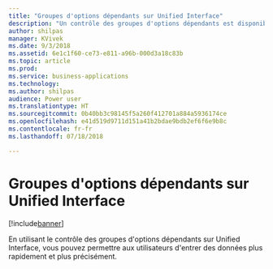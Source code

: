 ```yaml
---
title: "Groupes d'options dépendants sur Unified Interface"
description: "Un contrôle des groupes d'options dépendants est disponible sur Unified Interface"
author: shilpas
manager: KVivek
ms.date: 9/3/2018
ms.assetid: 6e1c1f60-ce73-e811-a96b-000d3a18c83b
ms.topic: article
ms.prod: 
ms.service: business-applications
ms.technology: 
ms.author: shilpas
audience: Power user
ms.translationtype: HT
ms.sourcegitcommit: 0b40bb3c98145f5a260f412701a884a5936174ce
ms.openlocfilehash: e41d519d9711d151a41b2bdae9bdb2ef6f6e9b8c
ms.contentlocale: fr-fr
ms.lasthandoff: 07/18/2018

---
```

# <a name="dependent-option-sets-on-unified-interface"></a>Groupes d'options dépendants sur Unified Interface


[!include[banner](../../includes/banner.md)]

En utilisant le contrôle des groupes d'options dépendants sur Unified Interface, vous pouvez permettre aux utilisateurs d'entrer des données plus rapidement et plus précisément.

